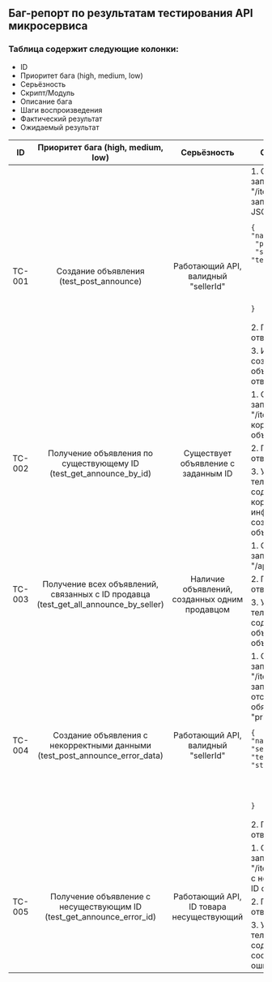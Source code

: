 ## Баг-репорт по результатам тестирования API микросервиса

### Таблица содержит следующие колонки:
- ID
- Приоритет бага (high, medium, low)
- Серьёзность
- Скрипт/Модуль
- Описание бага
- Шаги воспроизведения
- Фактический результат
- Ожидаемый результат

<table>
    <thead>
        <tr>
            <th>ID</th>
            <th>Приоритет бага (high, medium, low)</th>
            <th>Серьёзность</th>
            <th>Скрипт/Модуль</th>
            <th>Описание бага</th>
            <th>Шаги воспроизведения</th>
            <th>Фактический результат</th>
            <th>Ожидаемый результат</th>
        </tr>
    </thead>
    <tbody>
        <tr>
            <td rowspan=3 align="center">TC-001</td>
            <td rowspan=3 align="center">Создание объявления (test_post_announce)</td>
            <td rowspan=3 align="center">Работающий API, валидный "sellerId"</td>
            <td align="left">1. Отправить POST-запрос на эндпоинт "/item" с телом запроса в формате JSON:
		
```
{
"name": "Nokia",
 "price": 12500,
 "sellerId": "test_seller_ID",
	"statistics": {
 	"contacts": 25,
 	"like": 15, 
 	"viewCount": 17
 	}    
} 
```
</td> 
<td rowspan=3 align="left">
	        <ul type="disc">
		    <li>Статус ответа: 200 OK</li>
		    <li>В теле ответа присутствует строка: "Сохранили объявление - ID", где ID это уникальный идентификатор объявления</li>
	        </ul> 
	    </td>
 	    <td rowspan=3 align="left">Сервер возвращает статус 200 OK, в ответе присутствует сообщение с ID объявления</td>
  	    <td rowspan=3 align="center">FAILED</td>
 	</tr>
        <tr>
            <td align="left">2. Проверить статус ответа.</td>
        </tr>
	<tr>
            <td align="left">3. Извлечь ID созданного объявления из ответа.</td>
        </tr>
        <tr>
            <td rowspan=3 align="center">TC-002</td>
            <td rowspan=3 align="center">Получение объявления по существующему ID (test_get_announce_by_id)</td>
            <td rowspan=3 align="center">Существует объявление с заданным ID</td>
	    <td align="left">1. Отправить GET-запрос на эндпоинт "/item/ID" с корректным ID объявления.</td>
	    <td rowspan=3 align="left">
	    	<ul type="disc">
		    <li>Статус ответа: 200 OK</li>
		    <li>В теле ответа содержится объект с полями 'name', 'price', 'sellerId', 'statistics' и т.д.</li>
	    	</ul>
	    </td>
	    <td rowspan=3 align="left">Если ID объявления существует и он корректный, сервер возвращает данные по объявлению</td>
	    <td rowspan=3 align="center">PASSED</td>
	</tr>
	    <td align="left">2. Проверить статус ответа.</td>
	<tr>
	    <td align="left">3. Убедиться, что в теле ответа содержится корректная информация о созданном объявлении.</td>
	</tr>
         <tr>
            <td rowspan=3 align="center">TC-003</td>
            <td rowspan=3 align="center">Получение всех объявлений, связанных с ID продавца (test_get_all_announce_by_seller)</td>
            <td rowspan=3 align="center">Наличие объявлений, созданных одним продавцом</td>
	    <td align="left">1. Отправить GET-запрос на эндпоинт "/api/1/sellerID/item".</td>
	    <td rowspan=3 align="left">
	    	<ul type="disc">
		    <li>Статус ответа: 200 OK</li>
		    <li>В теле ответа содержится список объявлений продавца, связанных с его ID</li>
	    	</ul>
	    </td>
	    <td rowspan=3 align="left">Запрос возвращает все объявления продавца корректно</td>
	    <td rowspan=3 align="center">PASSED</td>
	</tr>
 	<tr>
	    <td align="left">2. Проверить статус ответа.</td>
	</tr>
	<tr>
	    <td align="left">3. Убедиться, что в теле ответа содержатся объекты объявлений.</td>
	</tr>
            <td rowspan=2 align="center">TC-004</td>
            <td rowspan=2 align="center">Создание объявления с некорректными данными (test_post_announce_error_data)</td>
            <td rowspan=2 align="center">Работающий API, валидный "sellerId"</td>
	    <td align="left">1. Отправить POST-запрос на эндпоинт "/item" с телом запроса, в котором отсутствует обязательное поле "price":

```
{
"name": "Nokia",
"sellerId": "test_seller_ID",
"statistics": {
	"contacts": 25,
	"like": 15,
	"viewCount": 17
       }
}
```
</td>
<td rowspan=2 align="left">
	    	<ul type="disc">
		    <li>Статус ответа: 400 Bad Request</li>
		    <li>В теле ответа содержится сообщение об ошибке валидации, указывающее на отсутствие поля 'price'</li>
	    	</ul>
	    </td>
	    <td rowspan=2 align="left">Сервер возвращает ответ со статусом 200 OK, что является некорректным поведением</td>
	    <td rowspan=2 align="center">FAILED</td>
	</tr>
 	<tr>
	    <td align="left">2. Проверить статус ответа.</td>
	</tr>
            <td rowspan=3 align="center">TC-005</td>
            <td rowspan=3 align="center">Получение объявление с несуществующим ID (test_get_announce_error_id)</td>
            <td rowspan=3 align="center">Работающий API, ID товара несуществующий</td>
	    <td align="left">1. Отправить GET-запрос на эндпоинт "/item/test_error_ID" с несуществующим ID объявления.</td>
	    <td rowspan=3 align="left">
	    	<ul type="disc">
		    <li>Статус ответа: 404 Not Found</li>
		    <li>В теле ответа содержится сообщение об ошибке</li>
	    	</ul>
	    </td>
	    <td rowspan=3 align="left">Сервер корректно возвращает ответ со статусом 404 Not Found</td>
	    <td rowspan=3 align="center">PASSED</td>
	</tr>
	    <td align="left">2. Проверить статус ответа.</td>
	<tr>
	    <td align="left">3. Убедиться, что в теле ответа содержится сообщение об ошибке.</td>
	</tr>
    </tbody>
</table>
